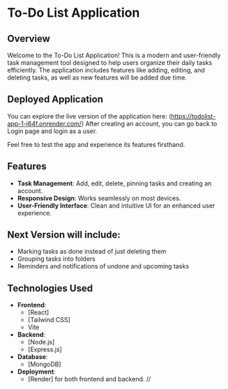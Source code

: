 # To-Do List Application

## Overview

Welcome to the To-Do List Application! This is a modern and user-friendly task management tool designed to help users organize their daily tasks efficiently. 
The application includes features like adding, editing, and deleting tasks, as well as new features will be added due time.

## Deployed Application

You can explore the live version of the application here:
(https://todolist-app-1-j64f.onrender.com/)
After creating an account, you can go back to Login page and login as a user.

Feel free to test the app and experience its features firsthand.

## Features

- **Task Management**: Add, edit, delete, pinning tasks and creating an account.
- **Responsive Design**: Works seamlessly on most devices.
- **User-Friendly Interface**: Clean and intuitive UI for an enhanced user experience.

## Next Version will include:
- Marking tasks as done instead of just deleting them
- Grouping tasks into folders
- Reminders and notifications of undone and upcoming tasks

## Technologies Used

- **Frontend**: 
  - [React]
  - [Tailwind CSS]
  - Vite
- **Backend**: 
  - [Node.js]
  - [Express.js]
- **Database**: 
  - [MongoDB]
- **Deployment**:
  - [Render] for both frontend and backend.
  //

